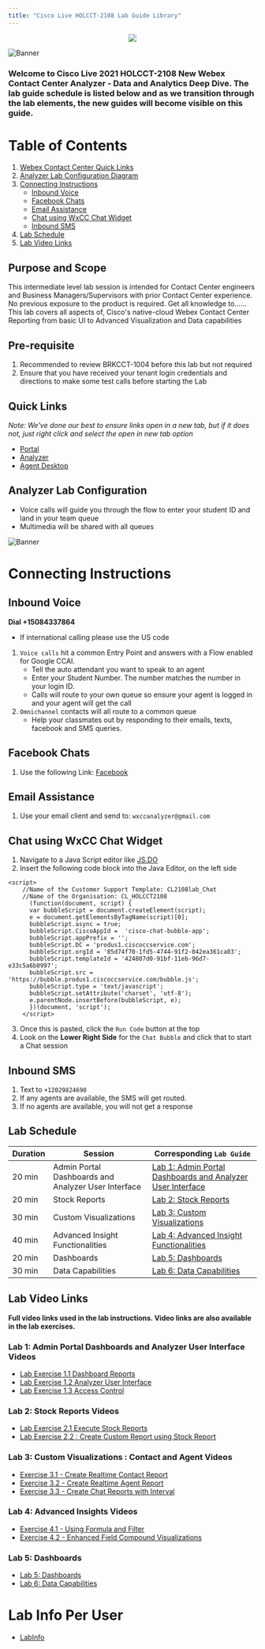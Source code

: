 ```yaml
---
title: "Cisco Live HOLCCT-2108 Lab Guide Library"
---
```

<p align="center">
  <img src="https://ayankovs-ccp-s3.s3.eu-west-3.amazonaws.com/CiscoLiveLogo.jpg">
</p>

![Banner](images/wxccbanner.jpg)

### Welcome to Cisco Live 2021 HOLCCT-2108 New Webex Contact Center Analyzer - Data and Analytics Deep Dive.  The lab guide schedule is listed below and as we transition through the lab elements, the new guides will become visible on this guide.

# Table of Contents
1. [Webex Contact Center Quick Links](#quick-links)
2. [Analyzer Lab Configuration Diagram](#analyzer-lab-configuration)
3. [Connecting Instructions](#connecting-instructions)
	* [Inbound Voice](#inbound-voice)
 	* [Facebook Chats](#facebook-chats)
 	* [Email Assistance](#email-assistance)
 	* [Chat using WxCC Chat Widget](#chat-using-wxcc-chat-widget)
 	* [Inbound SMS](#inbound-sms)
4. [Lab Schedule](#lab-schedule)
5. [Lab Video Links](#lab-video-links)

## Purpose and Scope
This intermediate level lab session is intended for Contact Center engineers and Business Managers/Supervisors with prior Contact Center experience. No previous exposure to the product is required. Get all knowledge to…... This lab covers all aspects of, Cisco's native-cloud Webex Contact Center Reporting from basic UI to Advanced Visualization and Data capabilities

## Pre-requisite

1. Recommended to review BRKCCT-1004 before this lab but not required
2. Ensure that you have received your tenant login credentials and directions to make some test calls before starting the Lab

## Quick Links 
*Note: We've done our best to ensure links open in a new tab, but if it does not, just right click and select the open in new tab option*

* <a href="https://portal.wxcc-us1.cisco.com/portal" target="_blank">Portal</a>
* <a href="https://analyzer.wxcc-us1.cisco.com/analyzer/home" target="_blank">Analyzer</a>
* <a href="https://desktop.wxcc-us1.cisco.com" target="_blank">Agent Desktop</a>

## Analyzer Lab Configuration
- Voice calls will guide you through the flow to enter your student ID and land in your team queue
- Multimedia will be shared with all queues

![Banner](images/analyzerlabsetup.jpg)

# Connecting Instructions
## Inbound Voice
**Dial +15084337864**
* If international calling please use the US code

 1. `Voice calls` hit a common Entry Point and answers with a Flow enabled for Google CCAI.
	* Tell the auto attendant you want to speak to an agent
	* Enter your Student Number.  The number matches the number in your login ID.
	* Calls will route to your own queue so ensure your agent is logged in and your agent will get the call
2. `Omnichannel` contacts will all route to a common queue
	* Help your classmates out by responding to their emails, texts, facebook and SMS queries.

## Facebook Chats
1. Use the following Link: <a href="https://www.facebook.com/Wxcc-Demo-Page-107841834739318" target="_blank">Facebook</a>

## Email Assistance
1. Use your email client and send to:  `wxccanalyzer@gmail.com`

## Chat using WxCC Chat Widget  
1. Navigate to a Java Script editor like <a href="https://js.do/" target="_blank">JS.DO</a>
2. Insert the following code block into the Java Editor, on the left side
```
<script>
    //Name of the Customer Support Template: CL2108lab_Chat
    //Name of the Organisation: CL_HOLCCT2108
      (function(document, script) {
      var bubbleScript = document.createElement(script);
      e = document.getElementsByTagName(script)[0];
      bubbleScript.async = true;
      bubbleScript.CiscoAppId =  'cisco-chat-bubble-app';
      bubbleScript.appPrefix = '';
      bubbleScript.DC = 'produs1.ciscoccservice.com';
      bubbleScript.orgId = '85d74f70-1fd5-4744-91f2-042ea361ca03';
      bubbleScript.templateId = '424807d0-91bf-11eb-96d7-e33c5a6b0997';
      bubbleScript.src = 'https://bubble.produs1.ciscoccservice.com/bubble.js';
      bubbleScript.type = 'text/javascript';
      bubbleScript.setAttribute('charset', 'utf-8');
      e.parentNode.insertBefore(bubbleScript, e);
      })(document, 'script');
    </script>
```
3. Once this is pasted, click the `Run Code` button at the top
4. Look on the **Lower Right Side** for the `Chat Bubble` and click that to start a Chat session

## Inbound SMS
1. Text to `+12029824690`
2. If any agents are available, the SMS will get routed.
3. If no agents are available, you will not get a response


## Lab Schedule

| Duration | Session | Corresponding `Lab Guide` |
| ---- | ------- | ----------------- |
| 20 min | Admin Portal Dashboards and Analyzer User Interface |  [Lab 1: Admin Portal Dashboards and Analyzer User Interface](livelabs/Lab1Analyzer.md) |
| 20 min | Stock Reports | [Lab 2: Stock Reports](livelabs/Lab2Analyzer.md) |
| 30 min | Custom Visualizations| [Lab 3: Custom Visualizations](livelabs/Lab3Analyzer.md) |
| 40 min |Advanced Insight Functionalities| [Lab 4: Advanced Insight Functionalities](livelabs/Lab4Analyzer.md) |
| 20 min | Dashboards | [Lab 5: Dashboards](livelabs/Lab5Analyzer.md) |
| 30 min | Data Capabilities | [Lab 6: Data Capabilities](livelabs/Lab6Analyzer.md) |

## Lab Video Links
**Full video links used in the lab instructions.  Video links are also available in the lab exercises.**

### Lab 1: Admin Portal Dashboards and Analyzer User Interface Videos
- [Lab Exercise 1.1 Dashboard Reports](https://youtu.be/Q4kf8dHN8x8)
- [Lab Exercise 1.2 Analyzer User Interface](https://youtu.be/4pGNHkd87Zs)
- [Lab Exercise 1.3 Access Control](https://youtu.be/MdKzqrZ-EGA)
### Lab 2: Stock Reports Videos
- [Lab Exercise 2.1 Execute Stock Reports](https://youtu.be/aCGxNPmWvPw)
- [Lab Exercise 2.2 : Create Custom Report using Stock Report](https://youtu.be/f-vsOu32tD4)
### Lab 3: Custom Visualizations : Contact and Agent Videos
- [Exercise 3.1 - Create Realtime Contact Report](https://youtu.be/n4qAwwhuTmg)
- [Exercise 3.2 - Create Realtime Agent Report](https://youtu.be/IiA0RYmgoIE)
- [Exercise 3.3 - Create Chat Reports with Interval](https://youtu.be/t_Ub0xGfG0s)

### Lab 4: Advanced Insights Videos
- [Exercise 4.1 - Using Formula and Filter](https://youtu.be/mIaUgAEjRHs)
- [Exercise 4.2 - Enhanced Field Compound Visualizations](https://youtu.be/Poc7WdDdbEM)

### Lab 5: Dashboards
- [Lab 5: Dashboards](livelabs/Exercise5Analyzer.md) 
- [Lab 6: Data Capabilities](livelabs/Exercise6Analyzer.md)

# Lab Info Per User
* [LabInfo](livelabs/labinfo.md)
